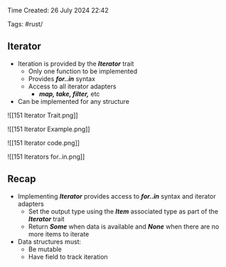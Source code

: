 Time Created: 26 July 2024 22:42

Tags: #rust/

## Iterator

- Iteration is provided by the ***Iterator*** trait
	- Only one function to be implemented
	- Provides ***for..in*** syntax
	- Access to all iterator adapters
		- ***map, take, filter,*** etc
- Can be implemented for any structure

![[151 Iterator Trait.png]]

![[151 Iterator Example.png]]

![[151 Iterator code.png]]

![[151 Iterators for..in.png]]

## Recap

- Implementing ***Iterator*** provides access to ***for..in*** syntax and iterator adapters
	- Set the output type using the ***Item*** associated type as part of the ***Iterator*** trait
	- Return ***Some*** when data is available and ***None*** when there are no more items to iterate
- Data structures must:
	- Be mutable
	- Have field to track iteration

